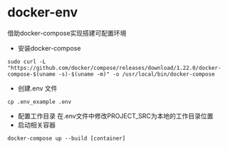 # docker-env
借助docker-compose实现搭建可配置环境
- 安装docker-compose

```
sudo curl -L "https://github.com/docker/compose/releases/download/1.22.0/docker-compose-$(uname -s)-$(uname -m)" -o /usr/local/bin/docker-compose
```
- 创建.env 文件
```
cp .env_example .env
```
- 配置工作目录
在.env文件中修改PROJECT_SRC为本地的工作目录位置
- 启动相关容器
```
docker-compose up --build [container]
```
